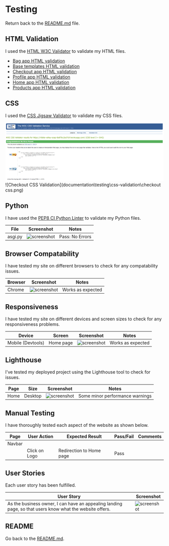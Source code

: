 # Testing

Return back to the [README.md](README.md) file.

## HTML Validation

I used the [HTML W3C Validator](https://validator.w3.org) to validate my HTML files.

- [Bag app HTML validation](documentation\testing\html-validation\rbs-bag-validation.pdf)
- [Base templates HTML validation](documentation\testing\html-validation\rbs-base-validation.pdf)
- [Checkout app HTML validation](documentation\testing\html-validation\rbs-checkout-validation.pdf)
- [Profile app HTML validation](documentation\testing\html-validation\rbs-profile-validation.pdf)
- [Home app HTML validation](documentation\testing\html-validation\rbs-home-validation.pdf)
- [Products app HTML validation](documentation\testing\html-validation\rbs-products-validation.pdf)

## CSS

I used the [CSS Jigsaw Validator](https://jigsaw.w3.org/css-validator) to validate my CSS files.

![CSS Validation](documentation\testing\css-validation\css-validation.png)
![Checkout CSS Validation](documentation\testing\css-validation\checkout css.png)

## Python

I have used the [PEP8 CI Python Linter](https://pep8ci.herokuapp.com) to validate my Python files.

| File | Screenshot | Notes |
| --- | --- | --- |
| asgi.py | ![screenshot](documentation/validation/pep8/asgi.py.png) | Pass: No Errors |


## Browser Compatability

I have tested my site on different browsers to check for any compatability issues.

| Browser | Screenshot | Notes |
| --- | --- | --- |
| Chrome | ![screenshot](documentation/browser/chrome.png) | Works as expected |


## Responsiveness

I have tested my site on different devices and screen sizes to check for any responsiveness problems.

| Device | Screen |Screenshot | Notes |
| --- | --- | --- | --- |
| Mobile (Devtools)| Home page | ![screenshot](documentation/responsiveness/mobile-devtool.png) | Works as expected |


## Lighthouse

I've tested my deployed project using the Lighthouse tool to check for issues.

| Page | Size | Screenshot | Notes |
| --- | --- | --- | --- |
| Home | Desktop | ![screenshot](documentation/lighthouse/home.png) | Some minor performance warnings |


## Manual Testing

I have thoroughly tested each aspect of the website as shown below.

| Page | User Action | Expected Result | Pass/Fail | Comments |
| --- | --- | --- | --- | --- |
| Navbar | | | | |
| | Click on Logo | Redirection to Home page | Pass | |


## User Stories

Each user story has been fulfilled.

| User Story | Screenshot |
| --- | --- |
| As the business owner, I can have an appealing landing page, so that users know what the website offers. | ![screenshot](documentation/features/homepage-signedin.png) |



## README

Go back to the [README.md](README.md).